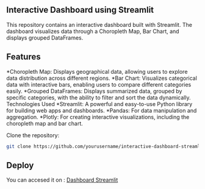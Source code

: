 ## Interactive Dashboard using Streamlit
This repository contains an interactive dashboard built with Streamlit. The dashboard visualizes data through a Choropleth Map, Bar Chart, and displays grouped DataFrames.

## Features
*Choropleth Map: Displays geographical data, allowing users to explore data distribution across different regions.
*Bar Chart: Visualizes categorical data with interactive bars, enabling users to compare different categories easily.
*Grouped DataFrames: Displays summarized data, grouped by specific categories, with the ability to filter and sort the data dynamically.
Technologies Used
*Streamlit: A powerful and easy-to-use Python library for building web apps and dashboards.
*Pandas: For data manipulation and aggregation.
*Plotly: For creating interactive visualizations, including the choropleth map and bar chart.

Clone the repository:
```bash
git clone https://github.com/yourusername/interactive-dashboard-streamlit.git
```

## Deploy
You can accesed it on :
[Dashboard Streamlit](https://dashboard-ioh-test.streamlit.app/)
